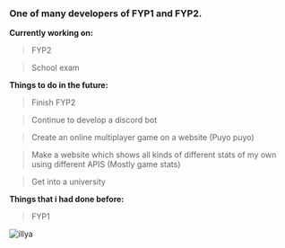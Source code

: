 ### One of many developers of FYP1 and FYP2.

**Currently working on:**
> FYP2<br>

> School exam

**Things to do in the future:**

> Finish FYP2<br>

> Continue to develop a discord bot<br>

> Create an online multiplayer game on a website (Puyo puyo)<br>

> Make a website which shows all kinds of different stats of my own using different APIS (Mostly game stats)

> Get into a university <br>

**Things that i had done before:**
>FYP1<br>

![illya](https://media0.giphy.com/media/PH2A1MuzfFzvG/giphy.gif?cid=ecf05e47433335d7df9aebaf1c31099ed71b00fcc28ad65f&rid=giphy.gif)

